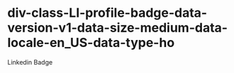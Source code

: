 # div-class-LI-profile-badge-data-version-v1-data-size-medium-data-locale-en_US-data-type-ho
Linkedin Badge
